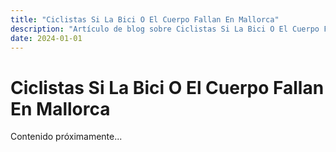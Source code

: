 ```yaml
---
title: "Ciclistas Si La Bici O El Cuerpo Fallan En Mallorca"
description: "Artículo de blog sobre Ciclistas Si La Bici O El Cuerpo Fallan En Mallorca"
date: 2024-01-01
---
```


# Ciclistas Si La Bici O El Cuerpo Fallan En Mallorca

Contenido próximamente...

